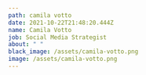 ```yaml
---
path: camila votto
date: 2021-10-22T21:48:20.444Z
name: Camila Votto
job: Social Media Strategist
about: " "
black_image: /assets/camila-votto.png
image: /assets/camila-votto.png
---
```

